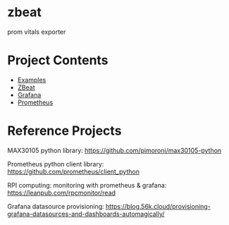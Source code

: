 # zbeat
prom vitals exporter

# Project Contents

* [Examples](./examples/README.md)
* [ZBeat](./src/README.md)
* [Grafana](./grafana/README.md)
* [Prometheus](./promtheus/README.md)

# Reference Projects

MAX30105 python library: https://github.com/pimoroni/max30105-python

Prometheus python client library: https://github.com/prometheus/client_python

RPI computing: monitoring with prometheus & grafana: https://leanpub.com/rpcmonitor/read

Grafana datasource provisioning: https://blog.56k.cloud/provisioning-grafana-datasources-and-dashboards-automagically/
